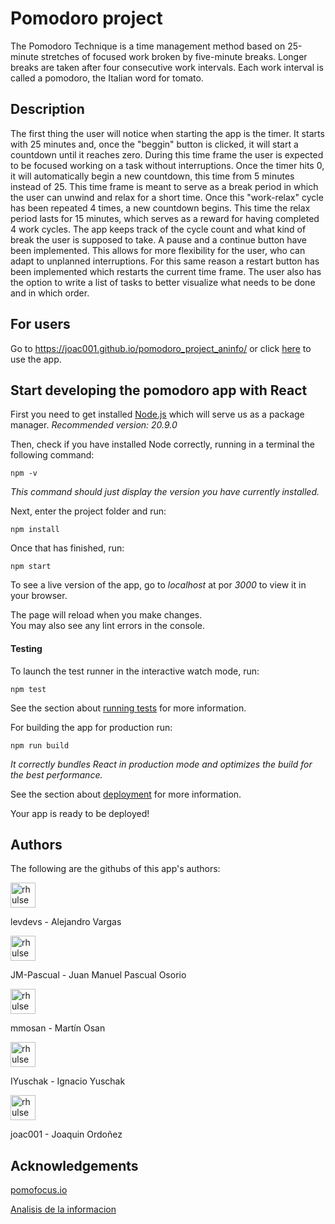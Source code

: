 # Pomodoro project

The Pomodoro Technique is a time management method based on 25-minute stretches of focused work broken by five-minute breaks. Longer breaks are taken after four consecutive work intervals. Each work interval is called a pomodoro, the Italian word for tomato.

## Description

The first thing the user will notice when starting the app is the timer. It starts with 25 minutes and, once the "beggin" button is clicked, it will start a countdown until it reaches zero. During this time frame the user is expected to be focused working on a task without interruptions. Once the timer hits 0, it will automatically begin a new countdown, this time from 5 minutes instead of 25. This time frame is meant to serve as a break period in which the user can unwind and relax for a short time. Once this "work-relax" cycle has been repeated 4 times, a new countdown begins. This time the relax period lasts for 15 minutes, which serves as a reward for having completed 4 work cycles. The app keeps track of the cycle count and what kind of break the user is supposed to take.
A pause and a continue button have been implemented. This allows for more flexibility for the user, who can adapt to unplanned interruptions. For this same reason a restart button has been implemented which restarts the current time frame. 
The user also has the option to write a list of tasks to better visualize what needs to be done and in which order.

## For users

Go to https://joac001.github.io/pomodoro_project_aninfo/ or click [here](https://joac001.github.io/pomodoro_project_aninfo/) to use the app.

## Start developing the pomodoro app with React


First you need to get installed [Node.js](https://nodejs.org/en) which will serve us as a package manager.
*Recommended version: 20.9.0*


Then, check if you have installed Node correctly, running in a terminal the following command:

```shell
npm -v
```

*This command should just display the version you have currently installed.*


Next, enter the project folder and run:

```shell
npm install
```

Once that has finished, run:

```shell
npm start
```


To see a live version of the app, go to *localhost* at por *3000* to view it in your browser.


The page will reload when you make changes.\
You may also see any lint errors in the console.


#### Testing

To launch the test runner in the interactive watch mode, run:

```shell
npm test
```


See the section about [running tests](https://facebook.github.io/create-react-app/docs/running-tests) for more information.


For building the app for production run:

```shell
npm run build
```
*It correctly bundles React in production mode and optimizes the build for the best performance.*


See the section about [deployment](https://facebook.github.io/create-react-app/docs/deployment) for more information.

Your app is ready to be deployed!


## Authors

The following are the githubs of this app's authors:

<a href="https://github.com/levdevs" target="_blank" title="levdevs">
  <img src="https://github.com/levdevs.png?size=40" height="40" width="40" alt="rhulse" />
</a>
<p>levdevs - Alejandro Vargas</p>

<a href="https://github.com/JM-Pascual" target="_blank" title="JM-Pascual">
  <img src="https://github.com/JM-Pascual.png?size=40" height="40" width="40" alt="rhulse" />
</a>
<p>JM-Pascual - Juan Manuel Pascual Osorio</p>

<a href="https://github.com/mmosan" target="_blank" title="mmosan">
  <img src="https://github.com/mmosan.png?size=40" height="40" width="40" alt="rhulse" />
</a>
<p>mmosan - Martín Osan</p>
 
<a href="https://github.com/IYuschak" target="_blank" title="IYuschak">
  <img src="https://github.com/IYuschak.png?size=40" height="40" width="40" alt="rhulse" />
</a>
<p>IYuschak - Ignacio Yuschak</p>

<a href="https://github.com/joac001" target="_blank" title="joac001">
  <img src="https://github.com/joac001.png?size=40" height="40" width="40" alt="rhulse" />
</a>
<p>joac001 - Joaquin Ordoñez</p>


## Acknowledgements

[pomofocus.io](https://pomofocus.io/)

[Analisis de la informacion](https://aninfo.nriedel.com.ar/)

